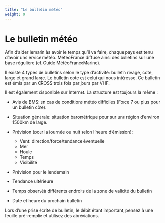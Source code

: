 ```yaml
---
title: "Le bulletin météo"
weight: 9
---
```

# Le bulletin météo

Afin d’aider lemarin às avoir le temps qu’il va faire, chaque pays est tenu d’avoir uns ervice météo. MétéoFrance diffuse ainsi des bulletins sur une base régulière (cf. Guide MétéoFranceMarine). 

Il existe 4 types de bulletins selon le type d’activité: bulletin rivage, cote, large et grand large. Le bulletin cote est celui qui nous intéresse. Ce bulletin est émis par un CROSS trois fois par jours par VHF. 

Il est également disponible sur Internet. La structure est toujours la même :
- Avis de BMS: en cas de conditions météo difficiles (Force 7 ou plus pour un bulletin côte).
- Situation générale: situation barométrique pour sur une région d’environ 1500km de large.
- Prévision (pour la journée ou nuit selon l’heure d’émission):
    - Vent: direction/force/tendance éventuelle 
    - Mer
    - Houle
    - Temps
    - Visibilité

- Prévision pour le lendemain
- Tendance ultérieure
- Temps observéà différents endroits de la zone de validité du bulletin
- Date et heure du prochain bulletin

Lors d’une prise écrite de bulletin, le débit étant important, pensez à une feuille pré-remplie et utilisez des abréviations.
